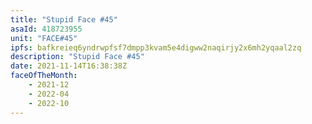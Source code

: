 ```yaml
---
title: "Stupid Face #45"
asaId: 418723955
unit: "FACE#45"
ipfs: bafkreieq6yndrwpfsf7dmpp3kvam5e4digww2naqirjy2x6mh2yqaal2zq
description: "Stupid Face #45"
date: 2021-11-14T16:38:38Z
faceOfTheMonth:
    - 2021-12
    - 2022-04
    - 2022-10
---
```

